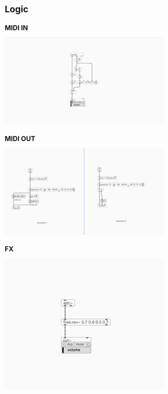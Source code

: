 # Logic


## MIDI IN


![logic-midiin](images\pd-midiin.png)

## MIDI OUT





![pd-midi](images\pd-midiout.png)

## FX


![logic-fx](images\pd-fx.png)